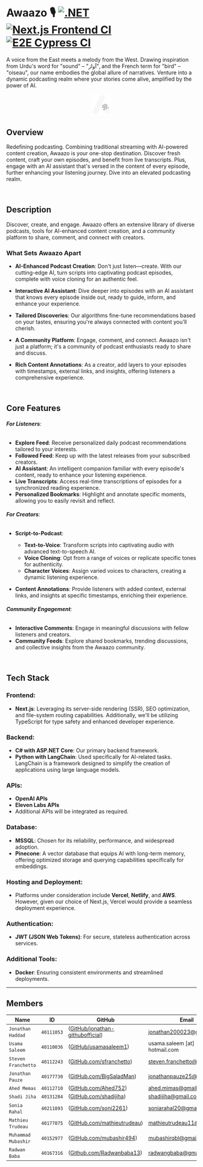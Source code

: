 



# Awaazo 🎙️ [![.NET](https://github.com/jonathan-githubofficial/awaazo/actions/workflows/backend.yml/badge.svg?branch=main)](https://github.com/jonathan-githubofficial/awaazo/actions/workflows/backend.yml) [![Next.js Frontend CI](https://github.com/jonathan-githubofficial/awaazo/actions/workflows/frontend.yml/badge.svg)](https://github.com/jonathan-githubofficial/awaazo/actions/workflows/frontend.yml) [![E2E Cypress CI](https://github.com/awaazo/awaazo/actions/workflows/e2e.yml/badge.svg)](https://github.com/awaazo/awaazo/actions/workflows/e2e.yml)



A voice from the East meets a melody from the West. Drawing inspiration from Urdu's word for "sound" – "آواز", and the French term for "bird" – "oiseau", our name embodies the global allure of narratives. Venture into a dynamic podcasting realm where your stories come alive, amplified by the power of AI.

<p align="center">
  <img src="frontend/public/logo_white.svg" alt="Awaazo Logo" width="50px" />
</p>

## Overview

Redefining podcasting. Combining traditional streaming with AI-powered content creation, Awaazo is your one-stop destination. Discover fresh content, craft your own episodes, and benefit from live transcripts. Plus, engage with an AI assistant that's versed in the content of every episode, further enhancing your listening journey. Dive into an elevated podcasting realm.

<br>

## Description

Discover, create, and engage. Awaazo offers an extensive library of diverse podcasts, tools for AI-enhanced content creation, and a community platform to share, comment, and connect with creators.


### What Sets Awaazo Apart

- **AI-Enhanced Podcast Creation**: Don't just listen—create. With our cutting-edge AI, turn scripts into captivating podcast episodes, complete with voice cloning for an authentic feel.
  
- **Interactive AI Assistant**: Dive deeper into episodes with an AI assistant that knows every episode inside out, ready to guide, inform, and enhance your experience.
  
- **Tailored Discoveries**: Our algorithms fine-tune recommendations based on your tastes, ensuring you're always connected with content you'll cherish.

- **A Community Platform**: Engage, comment, and connect. Awaazo isn't just a platform; it's a community of podcast enthusiasts ready to share and discuss.

- **Rich Content Annotations**: As a creator, add layers to your episodes with timestamps, external links, and insights, offering listeners a comprehensive experience.

<br>


## Core Features

###### **For Listeners**:
- **Explore Feed**: Receive personalized daily podcast recommendations tailored to your interests.
- **Followed Feed**: Keep up with the latest releases from your subscribed creators.
- **AI Assistant**: An intelligent companion familiar with every episode's content, ready to enhance your listening experience.
- **Live Transcripts**: Access real-time transcriptions of episodes for a synchronized reading experience.
- **Personalized Bookmarks**: Highlight and annotate specific moments, allowing you to easily revisit and reflect.

###### **For Creators**:
- **Script-to-Podcast**:
  - **Text-to-Voice**: Transform scripts into captivating audio with advanced text-to-speech AI.
  - **Voice Cloning**: Opt from a range of voices or replicate specific tones for authenticity.
  - **Character Voices**: Assign varied voices to characters, creating a dynamic listening experience.
  
- **Content Annotations**: Provide listeners with added context, external links, and insights at specific timestamps, enriching their experience.

###### **Community Engagement**:
- **Interactive Comments**: Engage in meaningful discussions with fellow listeners and creators.
- **Community Feeds**: Explore shared bookmarks, trending discussions, and collective insights from the Awaazo community.


<br>

## Tech Stack

### Frontend:
- **Next.js**: Leveraging its server-side rendering (SSR), SEO optimization, and file-system routing capabilities. Additionally, we'll be utilizing TypeScript for type safety and enhanced developer experience.

### Backend:
- **C# with ASP.NET Core**: Our primary backend framework.
- **Python with LangChain**: Used specifically for AI-related tasks. LangChain is a framework designed to simplify the creation of applications using large language models.
### APIs:
- **OpenAI APIs**
- **Eleven Labs APIs**
- Additional APIs will be integrated as required.

### Database:
- **MSSQL**: Chosen for its reliability, performance, and widespread adoption.
- **Pinecone**: A vector database that equips AI with long-term memory, offering optimized storage and querying capabilities specifically for embeddings.

### Hosting and Deployment:
- Platforms under consideration include **Vercel**, **Netlify**, and **AWS**. However, given our choice of Next.js, Vercel would provide a seamless deployment experience.

### Authentication:
- **JWT (JSON Web Tokens)**: For secure, stateless authentication across services.

### Additional Tools:
- **Docker**: Ensuring consistent environments and streamlined deployments.

---

## Members



|   Name   | ID      | GitHub   | Email  
| ------------- | ------------- | --------    | -------- |
| `Jonathan Haddad`         | `40111053`         | ([GitHub/jonathan-githubofficial](https://github.com/jonathan-githubofficial))   | jonathan200023@gmail.com
| `Usama Saleem`         | `40110036`         | ([GitHub/usamasaleem1](https://github.com/usamasaleem1))   | usama.saleem [at] hotmail.com
| `Steven Franchetto`         | `40112243`         | ([GitHub.com/sfranchetto](https://github.com/sfranchetto))   | steven.franchetto@gmail.com
| `Jonathan Pauze`         | `40177730`         | ([GitHub.com/BigSaladMan](https://github.com/BigSaladMan))   | jonathanpauze25@gmail.com
| `Ahed Memas`         | `40112710`         | ([GitHub.com/Ahed752](https://github.com/Ahed752))   | ahed.mimas@gmail.com 
| `Shadi Jiha`         | `40131284`         | ([GitHub.com/shadijiha](https://github.com/shadijiha))   | shadijiha@gmail.com
| `Sonia Rahal`         | `40211893`         | ([GitHub.com/soni2261](https://github.com/soni2261))   | soniarahal20@gmail.com
| `Mathieu Trudeau`         | `40177075`         | ([GitHub.com/mathieutrudeau](https://github.com/mathieutrudeau))   | mathieutrudeau11@gmail.com
| `Muhammad Mubashir`         | `40152977`         | ([GitHub.com/mubashir494](https://github.com/mubashir494))   |  mubashirqbl@gmail.com
| `Radwan Baba`         | `40167316`         | ([Github.com/Radwanbaba13](https://github.com/Radwanbaba13))   |  radwangbaba@gmail.com
